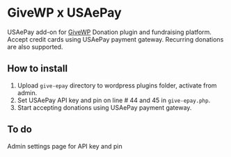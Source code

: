 #  GiveWP x USAePay
 
USAePay add-on for [GiveWP](https://givewp.com/) Donation plugin and fundraising platform.
Accept credit cards using USAePay payment gateway. 
Recurring donations are also supported.

## How to install

1. Upload `give-epay` directory to wordpress plugins folder, activate from admin.
2. Set USAePay API key and pin on line # 44 and 45 in `give-epay.php`.
3. Start accepting donations using USAePay payment gateway.

## To do

Admin settings page for API key and pin